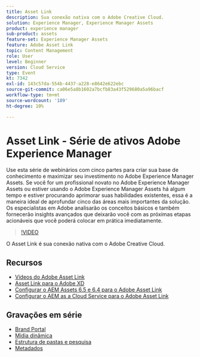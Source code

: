 ```yaml
---
title: Asset Link
description: Sua conexão nativa com o Adobe Creative Cloud.
solution: Experience Manager, Experience Manager Assets
product: experience manager
sub-product: assets
feature-set: Experience Manager Assets
feature: Adobe Asset Link
topic: Content Management
role: User
level: Beginner
version: Cloud Service
type: Event
kt: 7342
exl-id: 143c57da-554b-4437-a228-e8642e622ebc
source-git-commit: ca06e5a8b1602a7bcfb83a43f529680a5a96bacf
workflow-type: tm+mt
source-wordcount: '189'
ht-degree: 10%

---
```


# Asset Link - Série de ativos Adobe Experience Manager

Use esta série de webinários com cinco partes para criar sua base de conhecimento e maximizar seu investimento no Adobe Experience Manager Assets. Se você for um profissional novato no Adobe Experience Manager Assets ou estiver usando o Adobe Experience Manager Assets há algum tempo e estiver procurando aprimorar suas habilidades existentes, essa é a maneira ideal de aprofundar cinco das áreas mais importantes da solução. Os especialistas em Adobe analisarão os conceitos básicos e também fornecerão insights avançados que deixarão você com as próximas etapas acionáveis que você poderá colocar em prática imediatamente.

>[!VIDEO](https://video.tv.adobe.com/v/332127/?quality=12&learn=on&hidetitle=true)

O Asset Link é sua conexão nativa com o Adobe Creative Cloud.

## Recursos

* [Vídeos do Adobe Asset Link](https://experienceleague.adobe.com/docs/experience-manager-learn/assets/adobe-asset-link/launch-adobe-asset-link.html?lang=pt-BR)
* [Asset Link para o Adobe XD](https://helpx.adobe.com/enterprise/admin-guide.html/enterprise/using/adobe-asset-link-for-xd.ug.html)
* [Configurar o AEM Assets 6.5 e 6.4 para o Adobe Asset Link](https://helpx.adobe.com/enterprise/using/configure-aem-assets-6-for-asset-link.html)
* [Configurar o AEM as a Cloud Service para o Adobe Asset Link](https://helpx.adobe.com/enterprise/admin-guide.html/enterprise/using/configure-aem-assets-for-asset-link.ug.html)

## Gravações em série

* [Brand Portal](brand-portal.md)
* [Mídia dinâmica](dynamic-media.md)
* [Estrutura de pastas e pesquisa](folder-structure-search.md)
* [Metadados](metadata.md)
